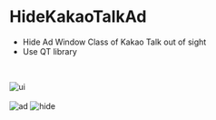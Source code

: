 # HideKakaoTalkAd

- Hide Ad Window Class of Kakao Talk out of sight
- Use QT library<br>
<br>

![ui](https://user-images.githubusercontent.com/32415358/74697530-4d817080-523e-11ea-92f3-34522c596d7d.PNG)<br>
<br>
![ad](https://user-images.githubusercontent.com/32415358/54832120-ec37e100-4cfe-11e9-8b77-cca1b53e82c9.PNG)
![hide](https://user-images.githubusercontent.com/32415358/54832226-1db0ac80-4cff-11e9-8eb2-13bd5d65d46d.PNG)

